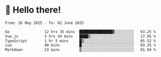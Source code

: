 # 👋 Hello there!

<!--START_SECTION:waka-->

```txt
From: 26 May 2025 - To: 02 June 2025

Go                12 hrs 35 mins  ███████████████▓░░░░░░░░░   63.25 %
Vue.js            3 hrs 34 mins   ████▒░░░░░░░░░░░░░░░░░░░░   17.95 %
TypeScript        1 hr 5 mins     █▒░░░░░░░░░░░░░░░░░░░░░░░   05.52 %
Lua               40 mins         █░░░░░░░░░░░░░░░░░░░░░░░░   03.35 %
Markdown          23 mins         ▒░░░░░░░░░░░░░░░░░░░░░░░░   01.94 %
```

<!--END_SECTION:waka-->
